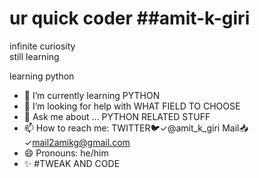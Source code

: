 # ur quick coder ##amit-k-giri<br>
infinite curiosity <br>
still learning <br>

learning python <br>
- 🌱 I’m currently learning PYTHON <br>
- 🤔 I’m looking for help with WHAT FIELD TO CHOOSE<br>
- 💬 Ask me about ... PYTHON RELATED STUFF<br>
- 📫 How to reach me: TWITTER🐦✓@amit_k_giri
                      Mail📥✓mail2amikg@gmail.com<br>
- 😄 Pronouns: he/him<br>
- ✨ #TWEAK AND CODE 

